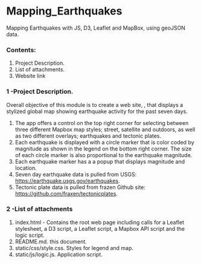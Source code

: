 # Mapping_Earthquakes
Mapping Earthquakes with JS, D3, Leaflet and MapBox, using geoJSON data.

### Contents: 

1. Project Description.
2. List of attachments.
3. Website link

### 1 -Project Description.  

Overall objective of this module is to create a web site,  , that displays a stylized global map showing earthquake activity for the past seven days. 

1. The app offers a control on the top right corner for selecting between three different Mapbox map styles; street, satellite and outdoors, as well as two different overlays; earthquakes and tectonic plates. 
2. Each earthquake is displayed with a circle marker that is color coded by magnitude as shown in the legend on the bottom right corner.  The size of each circle marker is also proportional to the earthquake magnitude.
3. Each earthquake marker has a a popup that displays magnitude and location.
4. Seven day earthquake data is pulled from USGS: https://earthquake.usgs.gov/earthquakes.
5. Tectonic plate data is pulled from frazen Github site: https://github.com/fraxen/tectonicplates.

### 2 -List of attachments

1. index.html - Contains the root web page including calls for a Leaflet stylesheet, a D3 script, a Leaflet script, a Mapbox API script and the logic script.
2. README.md.  this document.
3. static/css/style.css.  Styles for legend and map.
4. static/js/logic.js.  Application script.

